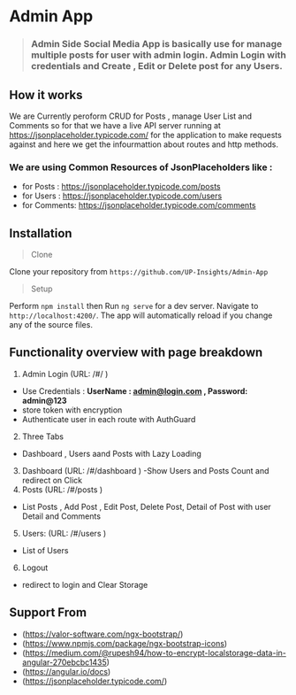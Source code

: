 # Admin App 

> ### Admin Side Social Media App is basically use for manage multiple posts for user with admin login. Admin Login with credentials and Create , Edit or Delete post for any Users.

## **How it works**

We are Currently peroform CRUD for Posts , manage User List and Comments so for that we have a live API server running at https://jsonplaceholder.typicode.com/ for the application to make requests against and here we get the infourmattion about routes and http methods.

 ### We are using Common Resources of JsonPlaceholders like : 
- for Posts : https://jsonplaceholder.typicode.com/posts
- for Users : https://jsonplaceholder.typicode.com/users
- for Comments: https://jsonplaceholder.typicode.com/comments


## **Installation**
> Clone

Clone your repository from `https://github.com/UP-Insights/Admin-App` 

> Setup

Perform `npm install` then Run `ng serve` for a dev server. Navigate to `http://localhost:4200/`. The app will automatically reload if you change any of the source files.

## **Functionality overview with page breakdown**

1. Admin Login (URL: /#/ )
- Use Credentials : **UserName : admin@login.com , Password: admin@123**
- store token with encryption
- Authenticate user in each route with AuthGuard
2. Three Tabs
- Dashboard , Users aand Posts with Lazy Loading
3. Dashboard (URL: /#/dashboard )
-Show Users and Posts Count and redirect on Click
4. Posts (URL: /#/posts )
- List Posts , Add Post , Edit Post, Delete Post, Detail  of Post with user Detail and Comments
5. Users: (URL: /#/users )
- List of Users
6. Logout 
-  redirect to login and Clear Storage

## Support From

- (https://valor-software.com/ngx-bootstrap/)
- (https://www.npmjs.com/package/ngx-bootstrap-icons)
- (https://medium.com/@rupesh94/how-to-encrypt-localstorage-data-in-angular-270ebcbc1435)
- (https://angular.io/docs)
- (https://jsonplaceholder.typicode.com/)

